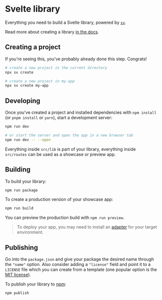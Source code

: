 # Svelte library

Everything you need to build a Svelte library, powered by [`sv`](https://npmjs.com/package/sv).

Read more about creating a library [in the docs](https://svelte.dev/docs/kit/packaging).

## Creating a project

If you're seeing this, you've probably already done this step. Congrats!

```bash
# create a new project in the current directory
npx sv create

# create a new project in my-app
npx sv create my-app
```

## Developing

Once you've created a project and installed dependencies with `npm install` (or `pnpm install` or `yarn`), start a development server:

```bash
npm run dev

# or start the server and open the app in a new browser tab
npm run dev -- --open
```

Everything inside `src/lib` is part of your library, everything inside `src/routes` can be used as a showcase or preview app.

## Building

To build your library:

```bash
npm run package
```

To create a production version of your showcase app:

```bash
npm run build
```

You can preview the production build with `npm run preview`.

> To deploy your app, you may need to install an [adapter](https://svelte.dev/docs/kit/adapters) for your target environment.

## Publishing

Go into the `package.json` and give your package the desired name through the `"name"` option. Also consider adding a `"license"` field and point it to a `LICENSE` file which you can create from a template (one popular option is the [MIT license](https://opensource.org/license/mit/)).

To publish your library to [npm](https://www.npmjs.com):

```bash
npm publish
```


